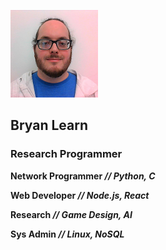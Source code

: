 ![profile picture](images/blearn_tiny.png)

## Bryan Learn

### Research Programmer

**Network Programmer _// Python, C_**

**Web Developer _// Node.js, React_**

**Research _// Game Design, AI_**

**Sys Admin _// Linux, NoSQL_**

